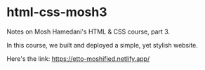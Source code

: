 # html-css-mosh3
Notes on Mosh Hamedani's HTML &amp; CSS course, part 3.

In this course, we built and deployed a simple, yet stylish website.

Here's the link: https://etto-moshified.netlify.app/

